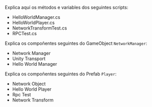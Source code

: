 Explica aquí os métodos e variables dos seguintes scripts:

- HelloWorldManager.cs
- HelloWorldPlayer.cs
- NetworkTransformTest.cs
- RPCTest.cs

Explica os compoñentes seguintes do GameObject `NetworkManager`:

- Network Manager
- Unity Transport
- Hello World Manager

Explica os compoñentes seguintes do Prefab `Player`:

- Network Object
- Hello World Player
- Rpc Test
- Network Transform
